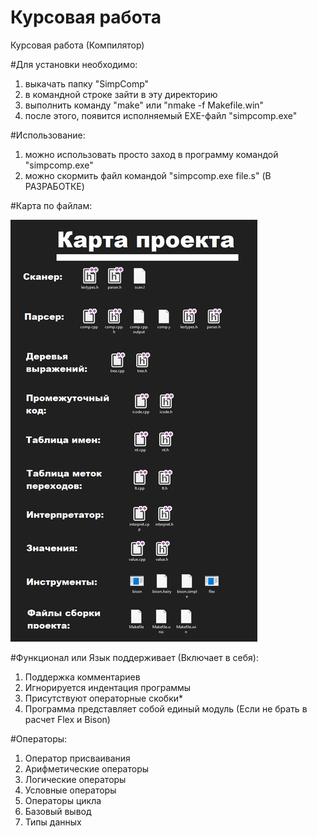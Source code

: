 # Курсовая работа
Курсовая работа (Компилятор)

#Для установки необходимо:
1. выкачать папку "SimpComp"
2. в командной строке зайти в эту директорию
3. выполнить команду "make" или "nmake -f Makefile.win"
4. после этого, появится исполняемый EXE-файл "simpcomp.exe"

#Использование:
1. можно использовать просто заход в программу командой "simpcomp.exe"
2. можно скормить файл командой "simpcomp.exe file.s" (В РАЗРАБОТКЕ)

#Карта по файлам:



![Image alt](https://github.com/VenutPRISM/CR/raw/master/Screenshots/map.PNG)




#Функционал или Язык поддерживает (Включает в себя):
1. Поддержка комментариев
2. Игнорируется индентация программы
3. Присутствуют операторные скобки*
4. Программа представляет собой единый модуль (Если не брать в расчет Flex и Bison)

#Операторы:
1. Оператор присваивания
2. Арифметические операторы 
3. Логические операторы
4. Условные операторы
5. Операторы цикла
6. Базовый вывод
7. Типы данных
